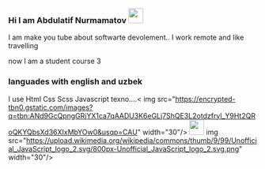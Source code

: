 ### Hi I am Abdulatif  Nurmamatov <img src="https://media2.giphy.com/media/w1OBpBd7kJqHrJnJ13/giphy.gif?cid=ecf05e47wluhklvxgpmz56his55n2kub74xmv0zucki27lk2&rid=giphy.gif&ct=s" width="30"/>
I am make you tube about softwarte devolement..
I work remote and like travelling

now I am a student course 3

### languades with english and uzbek

I use Html Css Scss Javascript texno....< img src="https://encrypted-tbn0.gstatic.com/images?q=tbn:ANd9GcQpngGRjYX1ca7qAADU3K6eGLj7ShQE3L2otdzfryl_Y9Ht2QRoQKYQbsXd36XIxMbYOw0&usqp=CAU"  width="30"/>
<img src="https://upload.wikimedia.org/wikipedia/commons/thumb/6/62/CSS3_logo.svg/1200px-CSS3_logo.svg.png" width="30"/> img src="https://upload.wikimedia.org/wikipedia/commons/thumb/9/99/Unofficial_JavaScript_logo_2.svg/800px-Unofficial_JavaScript_logo_2.svg.png" width="30"/>


